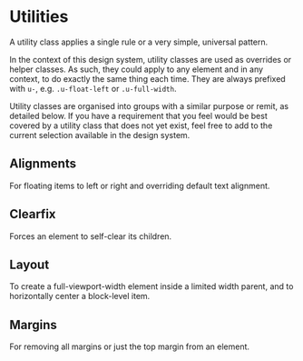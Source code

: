 # Utilities

A utility class applies a single rule or a very simple, universal pattern.

In the context of this design system, utility classes are used as overrides or helper classes. As such, they could apply to any element and in any context, to do exactly the same thing each time. They are always prefixed with `u-`, e.g. `.u-float-left` or `.u-full-width`.

Utility classes are organised into groups with a similar purpose or remit, as detailed below. If you have a requirement that you feel would be best covered by a utility class that does not yet exist, feel free to add to the current selection available in the design system.

## Alignments

For floating items to left or right and overriding default text alignment.

## Clearfix

Forces an element to self-clear its children.

## Layout

To create a full-viewport-width element inside a limited width parent, and to horizontally center a block-level item.

## Margins

For removing all margins or just the top margin from an element.

